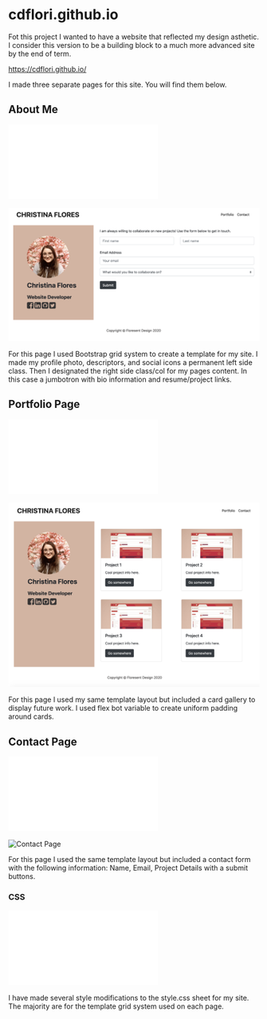 # cdflori.github.io

Fot this project I wanted to have a website that reflected my design asthetic. I consider this version to be a building block to a much more advanced site by the end of term.

https://cdflori.github.io/

I made three separate pages for this site. You will find them below.

## About Me

![About Me Page](/index.html)

![About Me Page](/assets/images/AboutMePage.png)

For this page I used Bootstrap grid system to create a template for my site. I made my profile photo, descriptors, and social icons a permanent left side class. Then I designated the right side class/col for my pages content. In this case a jumbotron with bio information and resume/project links. 

## Portfolio Page

![About Me Page](/portfolio.html)

![Portfolio Page](/assets/images/PortfolioPage.png)

For this page I used my same template layout but included a card gallery to display future work. I used flex bot variable to create uniform padding around cards.

## Contact Page

![Contact Page](/contact.html)

![Contact Page](/assets/images/ContactPage.png)

For this page I used the same template layout but included a contact form with the following information: Name, Email, Project Details with a submit buttons.

### CSS

![CSS Sheet](/assets/css/style.css)

I have made several style modifications to the style.css sheet for my site. The majority are for the template grid system used on each page.



